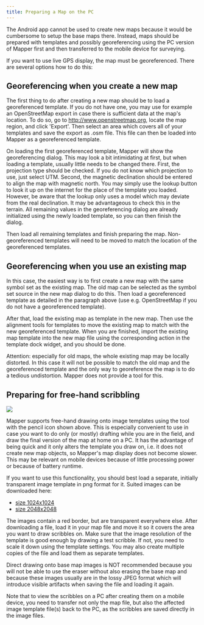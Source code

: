 ```yaml
---
title: Preparing a Map on the PC
---
```


The Android app cannot be used to create new maps because it would be cumbersome to setup the base maps there. Instead, maps should be prepared with templates and possibly georeferencing using the PC version of Mapper first and then transferred to the mobile device for surveying.

If you want to use live GPS display, the map must be georeferenced. There are several options how to do this:


## Georeferencing when you create a new map

The first thing to do after creating a new map should be to load a georeferenced template. If you do not have one, you may use for example an OpenStreetMap export in case there is sufficient data at the map's location. To do so, go to http://www.openstreetmap.org, locate the map region, and click 'Export'. Then select an area which covers all of your templates and save the export as .osm file. This file can then be loaded into Mapper as a georeferenced template.

On loading the first georeferenced template, Mapper will show the georeferencing dialog. This may look a bit intimidating at first, but when loading a template, usually little needs to be changed there. First, the projection type should be checked. If you do not know which projection to use, just select UTM. Second, the magnetic declination should be entered to align the map with magnetic north. You may simply use the lookup button to look it up on the internet for the place of the template you loaded. However, be aware that the lookup only uses a model which may deviate from the real declination. It may be advantageous to check this in the terrain. All remaining values in the georeferencing dialog are already initialized using the newly loaded template, so you can then finish the dialog.

Then load all remaining templates and finish preparing the map. Non-georeferenced templates will need to be moved to match the location of the georeferenced templates.


## Georeferencing when you use an existing map

In this case, the easiest way is to first create a new map with the same symbol set as the existing map. The old map can be selected as the symbol set source in the new map dialog to do this. Then load a georeferenced template as detailed in the paragraph above (use e.g. OpenStreetMap if you do not have a georeferenced template).

After that, load the existing map as template in the new map. Then use the alignment tools for templates to move the existing map to match with the new georeferenced template. When you are finished, import the existing map template into the new map file using the corresponding action in the template dock widget, and you should be done.

Attention: especially for old maps, the whole existing map may be locally distorted. In this case it will not be possible to match the old map and the georeferenced template and the only way to georeference the map is to do a tedious undistortion. Mapper does not provide a tool for this.


## Preparing for free-hand scribbling

![ ](../mapper-images/pencil.png)

Mapper supports free-hand drawing onto image templates using the tool with the pencil icon shown above. This is especially convenient to use in case you want to do only (or mostly) drafting while you are in the field, and draw the final version of the map at home on a PC. It has the advantage of being quick and it only alters the template you draw on, i.e. it does not create new map objects, so Mapper's map display does not become slower. This may be relevant on mobile devices because of little processing power or because of battery runtime.

If you want to use this functionality, you should best load a separate, initially transparent image template in png format for it. Suited images can be downloaded here:

 - [size 1024x1024](attachment/scribble_1024.png)
 - [size 2048x2048](attachment/scribble_2048.png)

The images contain a red border, but are transparent everywhere else. After downloading a file, load it in your map file and move it so it covers the area you want to draw scribbles on. Make sure that the image resolution of the template is good enough by drawing a test scribble. If not, you need to scale it down using the template settings. You may also create multiple copies of the file and load them as separate templates.

Direct drawing onto base map images is NOT recommended because you will not be able to use the eraser without also erasing the base map and because these images usually are in the lossy JPEG format which will introduce visible artifacts when saving the file and loading it again.

Note that to view the scribbles on a PC after creating them on a mobile device, you need to transfer not only the map file, but also the affected image template file(s) back to the PC, as the scribbles are saved directly in the image files.
